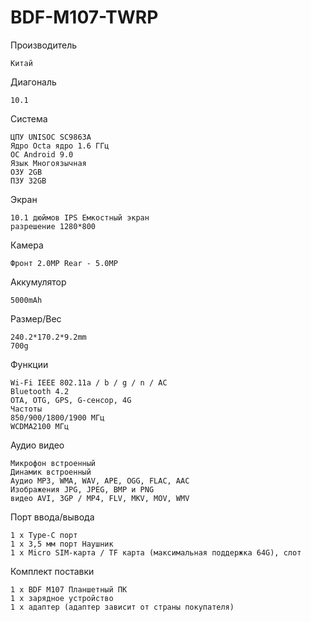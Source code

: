 # BDF-M107-TWRP
Производитель

    Китай

Диагональ

    10.1

Система

    ЦПУ UNISOC SC9863A
    Ядро Octa ядро 1.6 ГГц
    ОС Android 9.0
    Язык Многоязычная
    ОЗУ 2GB
    ПЗУ 32GB

Экран

    10.1 дюймов IPS Емкостный экран
    разрешение 1280*800

Камера

    Фронт 2.0MP Rear - 5.0MP

Аккумулятор

    5000mAh

Размер/Вес

    240.2*170.2*9.2mm
    700g

Функции

    Wi-Fi IEEE 802.11a / b / g / n / AC
    Bluetooth 4.2
    OTA, OTG, GPS, G-сенсор, 4G
    Частоты
    850/900/1800/1900 МГц
    WCDMA2100 МГц

Аудио видео

    Микрофон встроенный
    Динамик встроенный
    Аудио MP3, WMA, WAV, APE, OGG, FLAC, AAC
    Изображения JPG, JPEG, BMP и PNG
    видео AVI, 3GP / MP4, FLV, MKV, MOV, WMV

Порт ввода/вывода

    1 x Type-C порт
    1 х 3,5 мм порт Наушник
    1 х Micro SIM-карта / TF карта (максимальная поддержка 64G), слот

Комплект поставки

    1 x BDF M107 Планшетный ПК
    1 х зарядное устройство
    1 х адаптер (адаптер зависит от страны покупателя)
